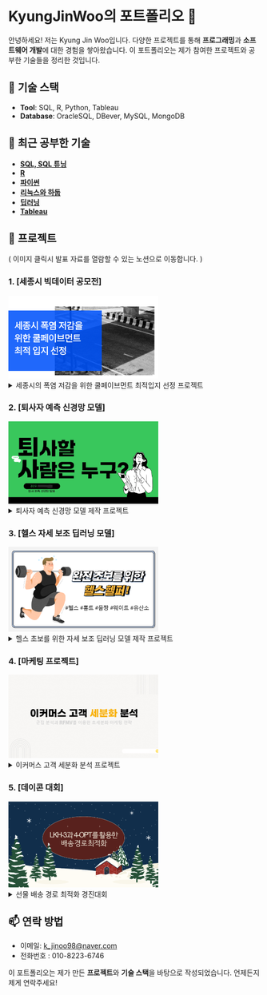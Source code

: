 # KyungJinWoo의 포트폴리오 👋

안녕하세요! 저는 Kyung Jin Woo입니다. 다양한 프로젝트를 통해 **프로그래밍**과 **소프트웨어 개발**에 대한 경험을 쌓아왔습니다. 이 포트폴리오는 제가 참여한 프로젝트와 공부한 기술들을 정리한 것입니다.

## 📌 기술 스택

- **Tool**: SQL, R, Python, Tableau
- **Database**: OracleSQL, DBever, MySQL, MongoDB



## 🌱 최근 공부한 기술

- [**SQL, SQL 튜닝**](https://www.notion.so/SQL-14b89c8bb0e380a69115d96a64e21fe2)
- [**R**](https://www.notion.so/R-139b151ddc8c49eba54c74ff4ad71947)
- [**파이썬**](https://www.notion.so/a0d42fcee4dc4e5392dd9a7f71cc4782)
- [**리눅스와 하둡**](https://www.notion.so/513334f539d24577ad4f453af7ebfaf6)
- [**딥러닝**](https://www.notion.so/11189c8bb0e380cdaca7cfe8ff044daf)
- [**Tableau**](https://github.com/KyungJinWoo/Tableau)



## 📝 프로젝트
( 이미지 클릭시 발표 자료를 열람할 수 있는 노션으로 이동합니다. )

### 1. [세종시 빅데이터 공모전]
<a href="https://www.notion.so/16089c8bb0e38143829df0b80c7f5720">
  <img src="https://github.com/KyungJinWoo/KyungJinWoo/blob/main/%EC%84%B8%EC%A2%85%EC%8B%9C%20%EA%B3%B5%EB%AA%A8%EC%A0%84%20%EC%8D%B8%EB%84%A4%EC%9D%BC.png" width="300"/>
</a>

<details>
  <summary>세종시의 폭염 저감을 위한 쿨페이브먼트 최적입지 선정 프로젝트</summary>  
  
  **활용 데이터**  
  
  **<세종시 출퇴근 인구>**
  - 동별 종사자수 데이터  
  - 동별 상업지역 위치  

  **<세종시 정류장 일일 평균 이용객수 데이터>**
  - 버스 정류장별 이용자수 데이터(24.03~24.08)  
  - 버스 정류장 위치  

  **<세종시 통학 인구>**
  - [초등학교, 중학교, 고등학교, 특수학교, 대학교] 위치, 학생수 데이터  

  **사용 기술**: Python, TensorFlow, Numpy, Shap  

</details>


### 2. [퇴사자 예측 신경망 모델]
<a href="https://www.notion.so/16089c8bb0e38143829df0b80c7f5720">
  <img src="https://github.com/KyungJinWoo/KyungJinWoo/blob/main/%EA%B9%83%ED%97%88%EB%B8%8C%20%EC%8D%B8%EB%84%A4%EC%9D%BC(%ED%87%B4%EC%82%AC%20%EC%97%90%EC%B8%A1).png" width="300"/>
</a>

<details>
  <summary>퇴사자 예측 신경망 모델 제작 프로젝트</summary>  

  **분석 목적**  
  직원 퇴사로 인한 기업의 여러 손실을 줄여보고자 프로젝트를 진행함.  

  **활용 데이터**  
  - Kaggle의 IBM데이터  

  **사용 기술**: Python, TensorFlow, Numpy, Shap  

  **사용 모델** : 딥러닝 신경망 모델  
  
  **모델 성능**  
  훈련 정확도 : 99.49 %  
  AUC-ROC : 0.9961  
  훈련 Loss : 0.1374  
  테스트 정확도 : 98.64 %  
  F1-Score : 0.9864  
  테스트 Loss : 0.1727  
  
</details>


### 3. [헬스 자세 보조 딥러닝 모델]
<a href="https://www.notion.so/16089c8bb0e38143829df0b80c7f5720">
  <img src="https://github.com/KyungJinWoo/KyungJinWoo/blob/main/%ED%99%88%ED%8A%B8%EB%A0%88%EC%9D%B4%EB%8B%9D%20%EC%9E%90%EC%84%B8%20%ED%8F%89%EA%B0%80%20%EB%AA%A8%EB%8D%B8.png" width="300"/>
</a>

<details>
  <summary>헬스 초보를 위한 자세 보조 딥러닝 모델 제작 프로젝트</summary>  

  **목적**  
  초보 헬스인에게 딥러닝으로 학습 시킨 모델을 사용해 실시간으로 자세 피드백을 해주며 운동을 보조 하기 위한 프로젝트  
  
  **활용 데이터**  
  - 피트니스 자세 이미지 데이터  
  - 비만율, 헬스 이용객 통계 자료  
  - 네이버 블로그 홈트 크롤링 데이터  

  **사용 기술**: TSM(Temporal, Shift Module), Bi-LSTM, Mediapipe, Flask  
  
</details>

### 4. [마케팅 프로젝트]
<a href="https://www.notion.so/16089c8bb0e38143829df0b80c7f5720">
  <img src="https://github.com/KyungJinWoo/KyungJinWoo/blob/main/%EB%A7%88%EC%BC%80%ED%8C%85%20%EC%8D%B8%EB%84%A4%EC%9D%BC.png" width="300"/>
</a>

<details>
  <summary>이커머스 고객 세분화 분석 프로젝트</summary>  
  
  **활용 데이터**  
  **데이터셋**  
  - **CUSTOMER_INFO** : 고객 정보  
  - **ONLINESALES_INFO** : 온라인 거래 정보  
  - **DISCOUNT_INFO** : 할인 쿠폰 정보  
  - **MARKETING_INFO** : 마케팅 비용 정보  
  - **TAX_INFO** : 세금 정보  
  데이콘 이커머스 고객 세분화 데이터 활용

  **사용 기술**: ScikitLearn, matplotlib, Numpy, seaborn, K-Means, Birch, K-medoids, PCA  

  ### 🛒 최종 마케팅 전략  
  **Cluster 0~3**  

  - **Cluster 0 : 저가 + 대량 구매형 고객**  
    - 품목 고급화 유도, 추가 구매 유도, 대량 구매 시 할인  

  - **Cluster 1 : 저가 + 쿠폰 민감형 고객**  
    - 구매가 몰려있는 Apparel, Nest-USA, Office 위주로 소액 쿠폰 제공  
    - 쿠폰 제공 시, 동일 카테고리 내 중가 이상의 가격대 상품 추천  
    - 번들 세일 적용  

  - **Cluster 2 : 중저가 + 할인율 민감형 고객**  
    - 구매가 많은 금, 토, 일요일에 타임 세일 적용  
    - 평균 단가보다 높은 금액대 제품 한정 고할인율 쿠폰 제공  
    - 평균 단가 상승을 유도하는 전략  

  - **Cluster 3 : 고가 + 쿠폰 둔감형 고객**  
    - 고가 상품 수요에 부응하는 프리미엄관 운영  


  **RFMV 세부 마케팅 전략**  

  - **UUUU : 모든 수치에서 높은 등급에 해당되는 고객군**  
    - 거래 횟수가 많은 수, 금요일에 일정 수요가 있으면서, 평균 단가가 비싼 카테고리인 (Nest-USA, Nest, Bags)에 해당하는 쿠폰을 제공  

  - **UDDD : 재참여 초기 단계의 고객군**  
    - 마지막 구매일로부터 22일이 넘어가는 시점에 리마인드 메세지 혹은 앱푸쉬 알림 (과도한 마케팅 압박을 줄이기 위해 3사분위수인 22일을 이용)  

  - **DUUU : 마지막 구매 이후 시간이 오래 지난 고객군**  
    - 구매가 많았던 Apparel, Nest-USA, Office, Drinkware, Lifestyle 카테고리 위주로 웰컴백 쿠폰 제공, 개인화된 메시지 발송  

  - **UUUD : 구매 카테고리가 한정적인 고객군**  
    - 인기 카테고리인 Nest-USA와 함께 자주 구매된 카테고리 상품(Apparel, Office, Drinkware, Lifestyle)을 추천
   
  - **DDDD : 이탈 고객군**  
    - 거래가 많았던 상품(Apparel, Nest-USA, Office)을 알고리즘에 노출 혹은 추천 메세지 발송  
</details>


### 5. [데이콘 대회]
<a href="https://www.notion.so/16089c8bb0e38143829df0b80c7f5720">
  <img src="https://github.com/KyungJinWoo/KyungJinWoo/blob/main/%EA%B2%BD%EB%A1%9C%20%EC%B5%9C%EC%A0%81%ED%99%94%20%EC%8D%B8%EB%84%A4%EC%9D%BC.png" width="300"/>
</a>

<details>
  <summary>선물 배송 경로 최적화 경진대회</summary>  
  
  **활용 데이터**  
  - 대회처 제시 데이터   

  **사용 기술**: LKH-3, 4-OPT  

  **결과**  
  최종 거리 : 2173.58914  
  241팀 중 7등  
  
</details>


## 📫 연락 방법

- 이메일: k_jinoo98@naver.com
- 전화번호 : 010-8223-6746


이 포트폴리오는 제가 만든 **프로젝트**와 **기술 스택**을 바탕으로 작성되었습니다. 언제든지 제게 연락주세요!

